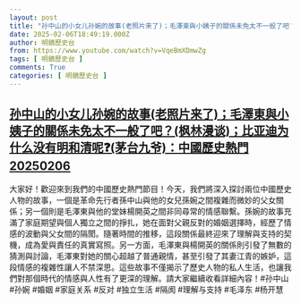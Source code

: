 ```yaml
---
layout: post
title: "孙中山的小女儿孙婉的故事(老照片来了)；毛澤東與小姨子的關係未免太不一般了吧？(枫林漫谈)；比亚迪为什么没有明和清呢❓(茅台九爷)：中國歷史熱門20250206"
date: 2025-02-06T18:49:19.000Z
author: 明鏡歷史台
from: https://www.youtube.com/watch?v=VqeBmXDmwZg
tags: [ 明鏡歷史台 ]
comments: True
categories: [ 明鏡歷史台 ]
---
```

<!--1738867759000-->
[孙中山的小女儿孙婉的故事(老照片来了)；毛澤東與小姨子的關係未免太不一般了吧？(枫林漫谈)；比亚迪为什么没有明和清呢❓(茅台九爷)：中國歷史熱門20250206](https://www.youtube.com/watch?v=VqeBmXDmwZg)
------

<div>
大家好！歡迎來到我們的中國歷史熱門節目！今天，我們將深入探討兩位中國歷史人物的故事，一個是革命先行者孫中山與他的女兒孫婉之間複雜而微妙的父女關係；另一個則是毛澤東與他的堂妹楊開英之間非同尋常的情感聯繫。孫婉的故事充滿了家庭期望與個人獨立之間的掙扎，她在面對父親反對的婚姻選擇時，經歷了情感的波動與父女間的隔閡。隨著時間的推移，這段關係最終迎來了理解與支持的契機，成為愛與責任的真實寫照。另一方面，毛澤東與楊開英的關係則引發了無數的猜測與討論，毛澤東對她的關心超越了普通親情，甚至引發了其妻江青的嫉妒，這段情感的複雜性讓人不禁深思。這些故事不僅揭示了歷史人物的私人生活，也讓我們對那個時代的情感與人性有了更深的理解。請大家繼續收看詳細內容！#孙中山 #孙婉 #婚姻 #家庭关系 #反对 #独立生活 #隔阂 #理解与支持 #毛泽东 #杨开慧
</div>
